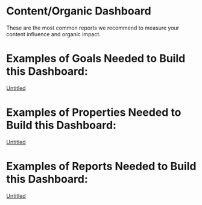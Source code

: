 # Content/Organic Dashboard

These are the most common reports we recommend to measure your content influence and organic impact. 

# Examples of Goals Needed to Build this Dashboard:

[Untitled](Content-Organic-Dashboard/Untitled.csv)

# Examples of Properties Needed to Build this Dashboard:

[Untitled](Content-Organic-Dashboard/Untitled.csv)

# Examples of Reports Needed to Build this Dashboard:

[Untitled](Content-Organic-Dashboard/Untitled.csv)